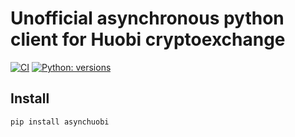 # Unofficial asynchronous python client for Huobi cryptoexchange

[![CI](https://github.com/sometastycake/asynchuobi/actions/workflows/ci.yml/badge.svg)](https://github.com/sometastycake/asynchuobi/actions/workflows/ci.yml)
[![Python: versions](
https://img.shields.io/badge/python-3.7%20%7C%203.8%20%7C%203.9%20%7C%203.10%20%7C%203.11-blue)]()

## Install

```bash
pip install asynchuobi
```